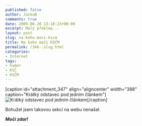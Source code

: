 ```yaml
---
published: false
author: JackuB
comments: true
date: 2009-06-20 13:18:23+00:00
excerpt: Malý překlep...
layout: post
slug: na-koho-moci-kscm
title: Na koho močí KSČM
permalink: /346-:slug.html
categories:
- Internet
tags:
- humor
- KSČ
- KSČM
---
```


[caption id="attachment_347" align="aligncenter" width="388" caption="Krátký odstavec pod jedním článkem"]![Krátký odstavec pod jedním článkem](http://jedenbod.cz/wp-content/uploads/2009/06/kscm.jpg)[/caption]

Bohužel jsem takovou sekci na webu nenašel.

**_Moči zdar!_**
